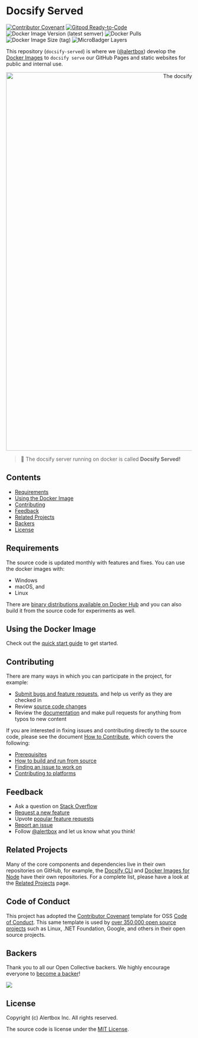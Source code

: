 # Docsify Served

[![Contributor Covenant](https://img.shields.io/badge/Contributor%20Covenant-v1.4%20adopted-ff69b4.svg)](CODE_OF_CONDUCT.md)
[![Gitpod Ready-to-Code](https://img.shields.io/badge/Gitpod-Ready--to--Code-blue?logo=gitpod)](https://gitpod.io/#https://github.com/alertbox/docsify-served)
![Docker Image Version (latest semver)](https://img.shields.io/docker/v/alertbox/docsify-served?sort=semver)
![Docker Pulls](https://img.shields.io/docker/pulls/alertbox/docsify-served)
![Docker Image Size (tag)](https://img.shields.io/docker/image-size/alertbox/docsify-served/latest)
![MicroBadger Layers](https://img.shields.io/microbadger/layers/alertbox/docsify-served)

This repository (`docsify-served`) is where we ([@alertbox](https://github.com/alertbox/)) develop the [Docker Images](https://hub.docker.com/r/alertbox/docsify-served) to `docsify serve` our GitHub Pages and static websites for public and internal use.

<p align="center">
  <img alt="The docsify served in action" src="https://user-images.githubusercontent.com/958227/83913776-9a596a80-a78d-11ea-83ea-b8d953996c21.png" width="1024">
</p>

> :whale: The docsify server running on docker is called **Docsify Served!**

## Contents

- [Requirements](#requirements)
- [Using the Docker Image](#using-the-docker-image)
- [Contributing](#contributing)
- [Feedback](#feedback)
- [Related Projects](#related-projects)
- [Backers](#backers)
- [License](#license)

## Requirements

The source code is updated monthly with features and fixes. You can use the docker images with:

- Windows
- macOS, and
- Linux

There are [binary distributions available on Docker Hub](https://hub.docker.com/r/alertbox/docsify-served) and you can also build it from the source code for experiments as well.

## Using the Docker Image

Check out the [quick start guide](https://alertbox.github.io/docsify-served/#/quick-start) to get started.

## Contributing

There are many ways in which you can participate in the project, for example:

- [Submit bugs and feature requests](https://github.com/alertbox/docsify-served/issues), and help us verify as they are checked in
- Review [source code changes](https://github.com/alertbox/docsify-served/pulls)
- Review the [documentation](docs) and make pull requests for anything from typos to new content

If you are interested in fixing issues and contributing directly to the source code, please see the document [How to Contribute](CONTRIBUTING.md), which covers the following:

- [Prerequisites](CONTRIBUTING.md#prerequisites)
- [How to build and run from source](CONTRIBUTING.md#build-and-run)
- [Finding an issue to work on](https://github.com/alertbox/docsify-served/issues)
- [Contributing to platforms](CONTRIBUTING.md#publishing)

## Feedback

- Ask a question on [Stack Overflow]()
- [Request a new feature](https://github.com/alertbox/docsify-served/issues/new?assignees=&labels=&template=feature_request.md&title=)
- Upvote [popular feature requests](https://github.com/alertbox/docsify-served/issues)
- [Report an issue](https://github.com/alertbox/docsify-served/issues/new?assignees=&labels=&template=bug_report.md&title=)
- Follow [@alertbox](https://twitter.com/alertboxinc) and let us know what you think!

## Related Projects

Many of the core components and dependencies live in their own repositories on GitHub, for example, the [Docsify CLI](https://github.com/docsifyjs/docsify-cli) and [Docker Images for Node](https://github.com/nodejs/docker-node) have their own repositories. For a complete list, please have a look at the [Related Projects](https://alertbox.github.io/docsify-served/#/references) page.

## Code of Conduct

This project has adopted the [Contributor Covenant](http://contributor-covenant.org/) template for OSS [Code of Conduct](CODE_OF_CONDUCT.md). This same template is used by [over 350,000 open source projects](https://github.com/search?l=Markdown&q=%22Contributor+Covenant%22+fork%3Afalse&type=Code) such as Linux, .NET Foundation, Google, and others in their open source projects.

## Backers

Thank you to all our Open Collective backers. We highly encourage everyone to [become a backer](https://opencollective.com/alertbox#backer)!

<a href="https://opencollective.com/alertbox#backers" target="_blank"><img src="https://opencollective.com/alertbox/backers.svg?width=890"></a>

## License

Copyright (c) Alertbox Inc. All rights reserved.

The source code is license under the [MIT License](LICENSE).
